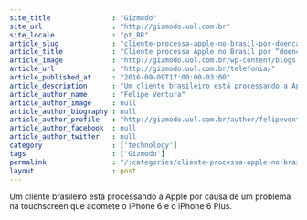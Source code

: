 ```yaml
---
site_title               : "Gizmodo"
site_url                 : "http://gizmodo.uol.com.br"
site_locale              : "pt_BR"
article_slug             : "cliente-processa-apple-no-brasil-por-doenca-do-touch-no-iphone-6-plus"
article_title            : "Cliente processa Apple no Brasil por “doença do touch” no iPhone 6 Plus"
article_image            : "http://gizmodo.uol.com.br/wp-content/blogs.dir/8/files/2016/09/3716824289_ca700492b7_b.jpg"
article_url              : "http://gizmodo.uol.com.br/telefonia/"
article_published_at     : "2016-09-09T17:00:00-03:00"
article_description      : "Um cliente brasileiro está processando a Apple por causa de um problema na touchscreen que acomete o iPhone 6 e o iPhone 6 Plus."
article_author_name      : "Felipe Ventura"
article_author_image     : null
article_author_biography : null
article_author_profile   : "http://gizmodo.uol.com.br/author/felipeventura/"
article_author_facebook  : null
article_author_twitter   : null
category                 : ['technology']
tags                     : ['Gizmodo']
permalink                : "/:categories/cliente-processa-apple-no-brasil-por-doenca-do-touch-no-iphone-6-plus/"
layout                   : post
---
```


Um cliente brasileiro está processando a Apple por causa de um problema na touchscreen que acomete o iPhone 6 e o iPhone 6 Plus.
